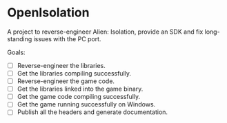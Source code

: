 # OpenIsolation
A project to reverse-engineer Alien: Isolation, provide an SDK and fix long-standing issues with the PC port.

Goals:
- [ ] Reverse-engineer the libraries.
- [ ] Get the libraries compiling successfully.
- [ ] Reverse-engineer the game code.
- [ ] Get the libraries linked into the game binary.
- [ ] Get the game code compiling successfully.
- [ ] Get the game running successfully on Windows.
- [ ] Publish all the headers and generate documentation.
